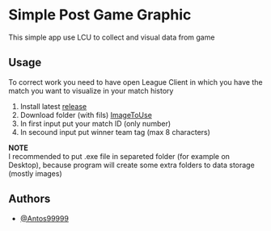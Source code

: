 
# Simple Post Game Graphic

This simple app use LCU to collect and visual data from game




## Usage

To correct work you need to have open League Client in which you have the match you want to visualize in your match history
1. Install latest [release](https://github.com/Antos99999/LCU/releases/latest)
2. Download folder (with fils) [ImageToUse](https://github.com/Antos99999/LCU/tree/master/ImageToUse)
3. In first input put your match ID (only number)
4. In secound input put winner team tag (max 8 characters)

**NOTE**\
I recommended to put .exe file in separeted folder (for example on Desktop), because program will create some extra folders to  data storage (mostly images)

## Authors

- [@Antos99999](https://www.github.com/Antos9999)

